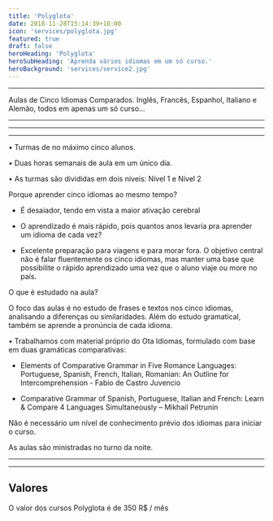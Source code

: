 ```yaml
---
title: 'Polyglota'
date: 2018-11-28T15:14:39+10:00
icon: 'services/polyglota.jpg'
featured: true
draft: false
heroHeading: 'Polyglota'
heroSubHeading: 'Aprenda vários idiomas em um só curso.'
heroBackground: 'services/service2.jpg'
---
```

---
Aulas de Cinco Idiomas Comparados. Inglês, Francês, Espanhol, Italiano e Alemão, todos em apenas um só curso...

---
---
---

• Turmas de no máximo cinco alunos.

• Duas horas semanais de aula em um único dia.

• As turmas são divididas em dois níveis: Nível 1 e Nível 2

 

Porque aprender cinco idiomas ao mesmo tempo?

- É desaiador, tendo em vista a  maior ativação cerebral

- O aprendizado é mais rápido, pois quantos anos levaria pra aprender um idioma de cada vez?

- Excelente preparação para viagens e para morar fora. O objetivo central não é falar fluentemente os cinco idiomas, mas manter uma base que possibilite o rápido aprendizado uma vez que o aluno viaje ou more no país.

 

O que é estudado na aula?

O foco das aulas é no estudo de frases e textos nos cinco idiomas, analisando a diferenças ou similaridades. Além do estudo gramatical, também se aprende a pronúncia de cada idioma.

• Trabalhamos com material próprio do Ota Idiomas, formulado com base em duas gramáticas comparativas:

- Elements of Comparative Grammar in Five Romance Languages: Portuguese, Spanish, French, Italian, Romanian: An Outline for Intercomprehension - Fabio de Castro Juvencio

- Comparative Grammar of Spanish, Portuguese, Italian and French: Learn & Compare 4 Languages Simultaneously – Mikhail Petrunin

 

Não é necessário um nível de conhecimento prévio dos idiomas para iniciar o curso.

As aulas são ministradas no turno da noite.

---
---
## Valores  

O valor dos cursos Polyglota é de 350 R$ / mês
